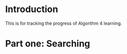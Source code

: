 # Introduction
This is for tracking the progress of Algorithm 4 learning.

# Part one: Searching



